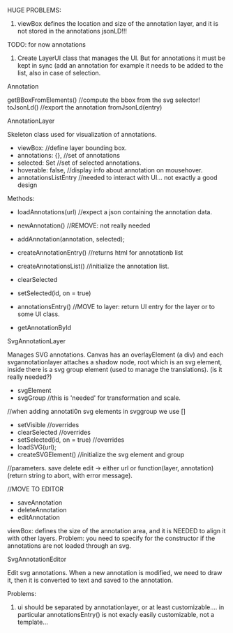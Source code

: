 HUGE PROBLEMS:

1) viewBox defines the location and size of the annotation layer, and it is not stored in the annotations jsonLD!!!


TODO: for now annotations

1) Create  LayerUI class that manages the UI.
But for annotations it must be kept in sync (add an annotation for example
it needs to be added to the list, also in case of selection.



Annotation

getBBoxFromElements() //compute the bbox from the svg selector!
toJsonLd()              //export the annotation
fromJsonLd(entry)


AnnotationLayer

Skeleton class used for visualization of annotations.

* viewBox:          //define layer bounding box.
* annotations: {},  //set of annotations
* selected: Set     //set of selected annotations.
* hoverable: false, //display info about annotation on mousehover.
* annotationsListEntry //needed to interact with UI... not exactly a good 
design

Methods:

* loadAnnotations(url)  //expect a json containing the annotation data.
* newAnnotation()       //REMOVE: not really needed
* addAnnotation(annotation, selected);
* createAnnotationEntry() //returns html for annotationb list
* createAnnotationsList()  //initialize the annotation list.
* clearSelected
* setSelected(id, on = true)

* annotationsEntry()    //MOVE to layer: return UI entry for the layer or to some UI class.

* getAnnotationById




SvgAnnotationLayer

Manages SVG annotations.
Canvas has an overlayElement (a div) and each svgannotationlayer attaches a shadow node, root which is an svg element,
inside there is a svg group element (used to manage the translations). (is it really needed?)


* svgElement
* svgGroup   //this is 'needed' for transformation and scale.

//when adding annotati0n svg elements in svggroup we use []

* setVisible                 //overrides
* clearSelected              //overrides
* setSelected(id, on = true) //overrides
* loadSVG(url);
* createSVGElement() //initialize the svg element and group

//parameters. save
delete
edit -> either url or function(layer, annotation) (return string to abort, with error message).




//MOVE TO EDITOR
* saveAnnotation
* deleteAnnotation
* editAnnotation


viewBox: defines the size of the annotation area, and it is NEEDED to align it with other layers.
	Problem: you need to specify for the constructor if the annotations are not loaded through an svg.


SvgAnnotationEditor

Edit svg annotations.
When a new annotation is modified, we need to draw it, then it is converted to text and saved to the annotation.




Problems: 
1) ui should be separated by annotationlayer, or at least customizable....
   in particular annotationsEntry() is not exacly easily customizable, not a template...